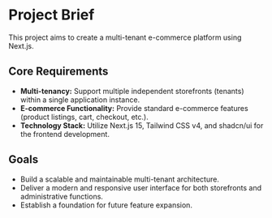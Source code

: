 # Project Brief

This project aims to create a multi-tenant e-commerce platform using Next.js.

## Core Requirements

- **Multi-tenancy:** Support multiple independent storefronts (tenants) within a
  single application instance.
- **E-commerce Functionality:** Provide standard e-commerce features (product
  listings, cart, checkout, etc.).
- **Technology Stack:** Utilize Next.js 15, Tailwind CSS v4, and shadcn/ui for
  the frontend development.

## Goals

- Build a scalable and maintainable multi-tenant architecture.
- Deliver a modern and responsive user interface for both storefronts and
  administrative functions.
- Establish a foundation for future feature expansion.
